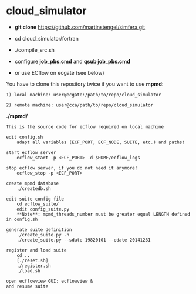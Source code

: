 
# cloud_simulator

  * **git clone** https://github.com/martinstengel/simfera.git
  
  * cd cloud_simulator/fortran
  
  * ./compile_src.sh 
  
  * configure **job_pbs.cmd** and **qsub job_pbs.cmd**
  
  * or use ECflow on ecgate (see below)


You have to clone this repository twice if you want to use **mpmd**:

    1) local machine: user@ecgate:/path/to/repo/cloud_simulator

    2) remote machine: user@cca/path/to/repo/cloud_simulator


**./mpmd/**

    This is the source code for ecflow required on local machine

    edit config.sh
        adapt all variables (ECF_PORT, ECF_NODE, SUITE, etc.) and paths!

    start ecflow server
        ecflow_start -p <ECF_PORT> -d $HOME/ecflow_logs

    stop ecflow server, if you do not need it anymore!
        ecflow_stop -p <ECF_PORT>

    create mpmd database
        ./createdb.sh    

    edit suite config file
        cd ecflow_suite/
        edit config_suite.py
        **Note**: mpmd_threads_number must be greater equal LENGTH defined in config.sh

    generate suite definition
        ./create_suite.py -h
        ./create_suite.py --sdate 19820101 --edate 20141231

    register and load suite
        cd ..
        [./reset.sh]
        ./register.sh
        ./load.sh

    open ecflowview GUI: ecflowview &
    and resume suite
